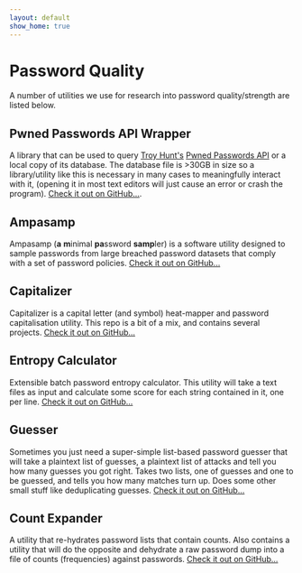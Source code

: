 ```yaml
---
layout: default
show_home: true
---
```


# Password Quality
A number of utilities we use for research into password quality/strength are listed below.

## Pwned Passwords API Wrapper
A library that can be used to query [Troy Hunt's](https://troyhunt.com/) [Pwned Passwords API](https://haveibeenpwned.com/API/v2) or a local copy of its database. The database file is >30GB in size so a library/utility like this is necessary in many cases to meaningfully interact with it, (opening it in most text editors will just cause an error or crash the program). [Check it out on GitHub...](https://github.com/sr-lab/pwned-api-wrapper).

## Ampasamp
Ampasamp (**a** **m**inimal **pa**ssword **samp**ler) is a software utility designed to sample passwords from large breached password datasets that comply with a set of password policies. [Check it out on GitHub...](https://github.com/sr-lab/ampasamp)

## Capitalizer
Capitalizer is a capital letter (and symbol) heat-mapper and password capitalisation utility. This repo is a bit of a mix, and contains several projects. [Check it out on GitHub...](https://github.com/sr-lab/capitalizer)

## Entropy Calculator
Extensible batch password entropy calculator. This utility will take a text files as input and calculate some score for each string contained in it, one per line. [Check it out on GitHub...](https://github.com/sr-lab/entropy-calculator)

## Guesser
Sometimes you just need a super-simple list-based password guesser that will take a plaintext list of guesses, a plaintext list of attacks and tell you how many guesses you got right. Takes two lists, one of guesses and one to be guessed, and tells you how many matches turn up. Does some other small stuff like deduplicating guesses. [Check it out on GitHub...](https://github.com/sr-lab/guesser)

## Count Expander
A utility that re-hydrates password lists that contain counts. Also contains a utility that will do the opposite and dehydrate a raw password dump into a file of counts (frequencies) against passwords. [Check it out on GitHub...](https://github.com/sr-lab/count-expander)
